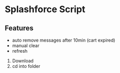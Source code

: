 Splashforce Script
==================
Features
---------
- auto remove messages after 10min (cart expired)
- manual clear
- refresh 

1. Download
2. cd into folder
